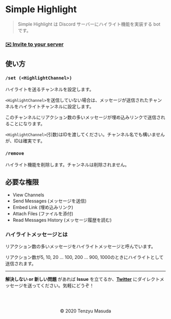 # Simple Highlight

> Simple Highlight は Discord サーバーにハイライト機能を実装する bot です。

### **[✉️ Invite to your server](https://discord.com/api/oauth2/authorize?client_id=761917911425876010&permissions=117760&scope=bot)**

## 使い方

### `/set (<HighlightChannel>)`

ハイライトを送るチャンネルを設定します。

`<HighlightChannel>`を送信していない場合は、メッセージが送信されたチャンネルをハイライトチャンネルに設定します。

このチャンネルにリアクション数の多いメッセージが埋め込みリンクで送信されることになります。

`<HighlightChannel>`(引数)はIDを渡してください。チャンネル名でも構いませんが、IDは確実です。

### `/remove`

ハイライト機能を削除します。チャンネルは削除されません。

## 必要な権限

- View Channels
- Send Messages (メッセージを送信)
- Embed Link (埋め込みリンク)
- Attach Files (ファイルを添付)
- Read Messages History (メッセージ履歴を読む)

### ハイライトメッセージとは

リアクション数の多いメッセージをハイライトメッセージと呼んでいます。

リアクション数が5, 10, 20 ... 100, 200 ... 900, 1000のときにハイライトとして送信されます。

<hr />

**解決しない or 新しい問題** があれば **Issue** を立てるか、**[Twitter](https://twitter.com/tenzyumasuda)** にダイレクトメッセージを送ってください。気軽にどうぞ！

<br />

<br />

<p align="center">©️ 2020 Tenzyu Masuda</p>

<br />

<br />
